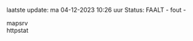 laatste update: 
ma 04-12-2023 10:26   uur 
Status: FAALT - fout - 
<div class="service R">mapsrv</div><div class="service G">httpstat</div>